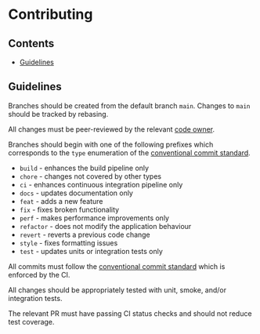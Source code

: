 # Contributing

## Contents

- [Guidelines](#guidelines)

## Guidelines

Branches should be created from the default branch `main`. Changes to `main` should be tracked by rebasing.

All changes must be peer-reviewed by the relevant [code owner](CODEOWNERS).

Branches should begin with one of the following prefixes which corresponds to the `type` enumeration of the [conventional commit standard](https://www.conventionalcommits.org/).

- `build` - enhances the build pipeline only
- `chore` - changes not covered by other types
- `ci` - enhances continuous integration pipeline only
- `docs` - updates documentation only
- `feat` - adds a new feature
- `fix` - fixes broken functionality
- `perf` - makes performance improvements only
- `refactor` - does not modify the application behaviour
- `revert` - reverts a previous code change
- `style` - fixes formatting issues
- `test` - updates units or integration tests only

All commits must follow the [conventional commit standard](https://www.conventionalcommits.org/) which is enforced by the CI.

All changes should be appropriately tested with unit, smoke, and/or integration tests.

The relevant PR must have passing CI status checks and should not reduce test coverage.
